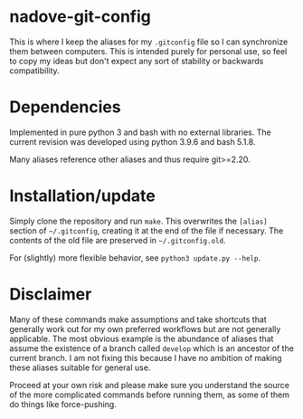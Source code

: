 # nadove-git-config

This is where I keep the aliases for my `.gitconfig` file so I can synchronize 
them between computers. This is intended purely for personal use, so feel to 
copy my ideas but don't expect any sort of stability or backwards compatibility.

# Dependencies

Implemented in pure python 3 and bash with no external libraries. The current
revision was developed using python 3.9.6 and bash 5.1.8.

Many aliases reference other aliases and thus require git>=2.20.

# Installation/update

Simply clone the repository and run `make`. This overwrites the `[alias]` 
section of `~/.gitconfig`, creating it at the end of the file if necessary.
The contents of the old file are preserved in `~/.gitconfig.old`.

For (slightly) more flexible behavior, see `python3 update.py --help`.

# Disclaimer

Many of these commands make assumptions and take shortcuts that generally work
out for my own preferred workflows but are not generally applicable. The most
obvious example is the abundance of aliases that assume the existence of a
branch called `develop` which is an ancestor of the current branch. I am not
fixing this because I have no ambition of making these aliases suitable for
general use.

Proceed at your own risk and please make sure you understand the source of the
more complicated commands before running them, as some of them do things like
force-pushing.
